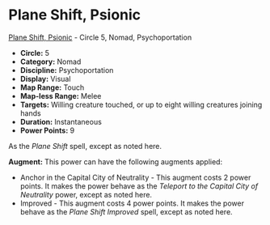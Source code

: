 # Plane Shift, Psionic

[Plane Shift, Psionic](/Psionics/P/PlaneShiftPsionic.md) - Circle 5, Nomad, Psychoportation

- **Circle:** 5
- **Category:** Nomad
- **Discipline:** Psychoportation
- **Display:** Visual
- **Map Range:** Touch
- **Map-less Range:** Melee
- **Targets:** Willing creature touched, or up to eight willing creatures joining hands
- **Duration:** Instantaneous
- **Power Points:** 9

As the *Plane Shift* spell, except as noted here.

**Augment:** This power can have the following augments applied:

- Anchor in the Capital City of Neutrality - This augment costs 2 power points. It makes the power behave as the *Teleport to the Capital City of Neutrality* power, except as noted here.
- Improved - This augment costs 4 power points. It makes the power behave as the *Plane Shift Improved* spell, except as noted here.
